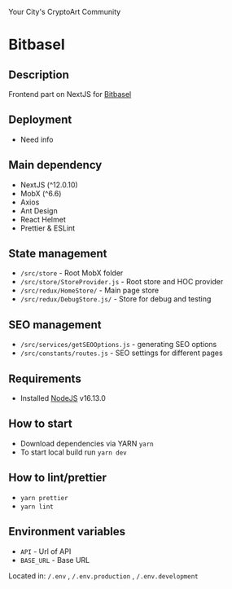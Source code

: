 
Your City's CryptoArt Community

# Bitbasel

## Description

Frontend part on NextJS for [Bitbasel](https://app.bitbasel.miami)

## Deployment

- Need info

## Main dependency

- NextJS (^12.0.10)
- MobX (^6.6)
- Axios
- Ant Design
- React Helmet
- Prettier & ESLint

## State management

- `/src/store` - Root MobX folder
- `/src/store/StoreProvider.js` - Root store and HOC provider
- `/src/redux/HomeStore/` - Main page store
- `/src/redux/DebugStore.js/` - Store for debug and testing

## SEO management

- `/src/services/getSEOOptions.js` - generating SEO options
- `/src/constants/routes.js` - SEO settings for different pages

## Requirements

- Installed [NodeJS](https://nodejs.org/uk/) v16.13.0

## How to start

- Download dependencies via YARN `yarn`
- To start local build run `yarn dev`

## How to lint/prettier

- `yarn prettier`
- `yarn lint`

## Environment variables

- `API` - Url of API
- `BASE_URL` - Base URL

Located in: `/.env` , `/.env.production` , `/.env.development`
